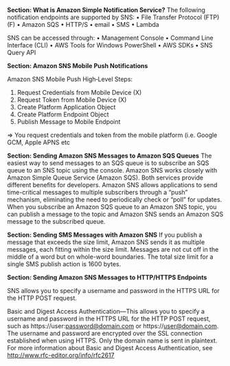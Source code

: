 **Section: What is Amazon Simple Notification Service?**
The following notification endpoints are supported by SNS:
• File Transfer Protocol (FTP) (F)
• Amazon SQS
• HTTP/S
• email
• SMS
• Lambda

SNS can be accessed through:
• Management Console
• Command Line Interface (CLI)
• AWS Tools for Windows PowerShell
• AWS SDKs
• SNS Query API

**Section: Amazon SNS Mobile Push Notifications**

Amazon SNS Mobile Push High‐Level Steps:
1) Request Credentials from Mobile Device (X)
2) Request Token from Mobile Device (X)
3) Create Platform Application Object
4) Create Platform Endpoint Object
5) Publish Message to Mobile Endpoint

=> You request credentials and token from the mobile platform (i.e. Google GCM, Apple APNS etc

**Section: Sending Amazon SNS Messages to Amazon SQS Queues**
The easiest way to send messages to an SQS queue is to subscribe an SQS queue to an SNS topic using the console. Amazon SNS works closely with Amazon Simple Queue Service (Amazon SQS). Both services provide different benefits for developers. Amazon SNS allows applications to send time-critical messages to multiple subscribers through a “push” mechanism, eliminating the need to periodically check or “poll” for updates. When you subscribe an Amazon SQS queue to an Amazon SNS topic, you can publish a message to the topic and Amazon SNS sends an Amazon SQS message to the subscribed queue.

**Section: Sending SMS Messages with Amazon SNS**
If you publish a message that exceeds the size limit, Amazon SNS sends it as multiple messages, each fitting within the size limit. Messages are not cut off in the middle of a word but on whole-word boundaries. The total size limit for a single SMS publish action is 1600 bytes.

**Section: Sending Amazon SNS Messages to HTTP/HTTPS Endpoints**

SNS allows you to specify a username and password in the HTTPS URL for the HTTP POST request.

Basic and Digest Access Authentication—This allows you to specify a username and password in the HTTPS URL for the HTTP POST request, such as https://user:password@domain.com or https://user@domain.com. The username and password are encrypted over the SSL connection established when using HTTPS. Only the domain name is sent in plaintext. For more information about Basic and Digest Access Authentication, see http://www.rfc-editor.org/info/rfc2617
